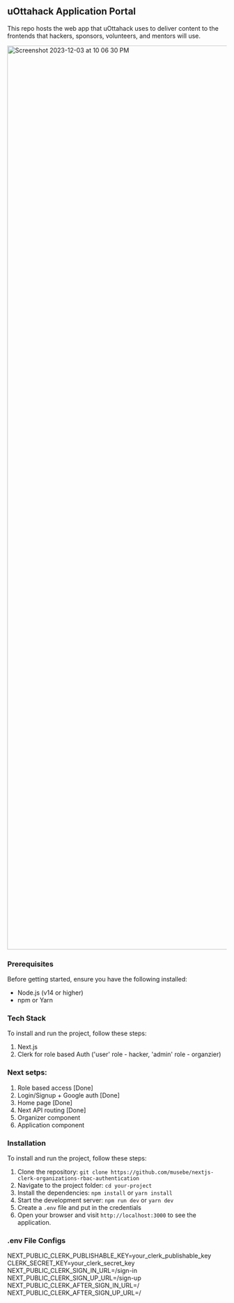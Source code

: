 ## uOttahack Application Portal
This repo hosts the web app that uOttahack uses to deliver content to the frontends that hackers, sponsors, volunteers, and mentors will use.

<img width="2069" alt="Screenshot 2023-12-03 at 10 06 30 PM" src="https://github.com/uOttaHack/uOttaApp-Portal/assets/46465622/3eda4d95-ec3c-4164-8550-0c495d6b8597">

### Prerequisites

Before getting started, ensure you have the following installed:

- Node.js (v14 or higher)
- npm or Yarn

### Tech Stack

To install and run the project, follow these steps:

1. Next.js
2. Clerk for role based Auth ('user' role - hacker, 'admin' role - organzier)

### Next setps:

1. Role based access [Done]
2. Login/Signup + Google auth [Done]
3. Home page [Done]
4. Next API routing [Done]
5. Organizer component
6. Application component 


### Installation

To install and run the project, follow these steps:

1. Clone the repository: `git clone https://github.com/musebe/nextjs-clerk-organizations-rbac-authentication`
2. Navigate to the project folder: `cd your-project`
3. Install the dependencies: `npm install` or `yarn install`
4. Start the development server: `npm run dev` or `yarn dev`
5. Create a `.env` file and put in the credentials
5. Open your browser and visit `http://localhost:3000` to see the application.


### .env File Configs

NEXT_PUBLIC_CLERK_PUBLISHABLE_KEY=your_clerk_publishable_key
CLERK_SECRET_KEY=your_clerk_secret_key
NEXT_PUBLIC_CLERK_SIGN_IN_URL=/sign-in
NEXT_PUBLIC_CLERK_SIGN_UP_URL=/sign-up
NEXT_PUBLIC_CLERK_AFTER_SIGN_IN_URL=/
NEXT_PUBLIC_CLERK_AFTER_SIGN_UP_URL=/


